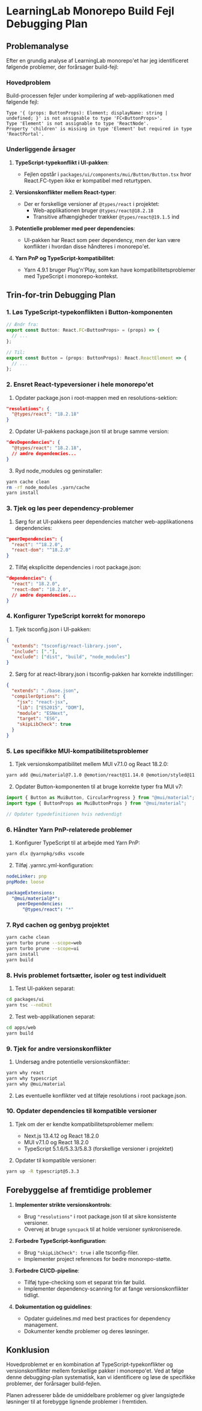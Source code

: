 # LearningLab Monorepo Build Fejl Debugging Plan

## Problemanalyse

Efter en grundig analyse af LearningLab monorepo'et har jeg identificeret følgende problemer, der forårsager build-fejl:

### Hovedproblem

Build-processen fejler under kompilering af web-applikationen med følgende fejl:

```
Type '{ (props: ButtonProps): Element; displayName: string | undefined; }' is not assignable to type 'FC<ButtonProps>'.
Type 'Element' is not assignable to type 'ReactNode'.
Property 'children' is missing in type 'Element' but required in type 'ReactPortal'.
```

### Underliggende årsager

1. **TypeScript-typekonflikt i UI-pakken**:
   - Fejlen opstår i `packages/ui/components/mui/Button/Button.tsx` hvor React.FC-typen ikke er kompatibel med returtypen.
2. **Versionskonflikter mellem React-typer**:

   - Der er forskellige versioner af `@types/react` i projektet:
     - Web-applikationen bruger `@types/react@18.2.18`
     - Transitive afhængigheder trækker `@types/react@19.1.5` ind

3. **Potentielle problemer med peer dependencies**:

   - UI-pakken har React som peer dependency, men der kan være konflikter i hvordan disse håndteres i monorepo'et.

4. **Yarn PnP og TypeScript-kompatibilitet**:
   - Yarn 4.9.1 bruger Plug'n'Play, som kan have kompatibilitetsproblemer med TypeScript i monorepo-kontekst.

## Trin-for-trin Debugging Plan

### 1. Løs TypeScript-typekonflikten i Button-komponenten

```typescript
// Ændr fra:
export const Button: React.FC<ButtonProps> = (props) => {
  // ...
};

// Til:
export const Button = (props: ButtonProps): React.ReactElement => {
  // ...
};
```

### 2. Ensret React-typeversioner i hele monorepo'et

1. Opdater package.json i root-mappen med en resolutions-sektion:

```json
"resolutions": {
  "@types/react": "18.2.18"
}
```

2. Opdater UI-pakkens package.json til at bruge samme version:

```json
"devDependencies": {
  "@types/react": "18.2.18",
  // andre dependencies...
}
```

3. Ryd node_modules og geninstaller:

```bash
yarn cache clean
rm -rf node_modules .yarn/cache
yarn install
```

### 3. Tjek og løs peer dependency-problemer

1. Sørg for at UI-pakkens peer dependencies matcher web-applikationens dependencies:

```json
"peerDependencies": {
  "react": "^18.2.0",
  "react-dom": "^18.2.0"
}
```

2. Tilføj eksplicitte dependencies i root package.json:

```json
"dependencies": {
  "react": "18.2.0",
  "react-dom": "18.2.0",
  // andre dependencies...
}
```

### 4. Konfigurer TypeScript korrekt for monorepo

1. Tjek tsconfig.json i UI-pakken:

```json
{
  "extends": "tsconfig/react-library.json",
  "include": ["."],
  "exclude": ["dist", "build", "node_modules"]
}
```

2. Sørg for at react-library.json i tsconfig-pakken har korrekte indstillinger:

```json
{
  "extends": "./base.json",
  "compilerOptions": {
    "jsx": "react-jsx",
    "lib": ["ES2015", "DOM"],
    "module": "ESNext",
    "target": "ES6",
    "skipLibCheck": true
  }
}
```

### 5. Løs specifikke MUI-kompatibilitetsproblemer

1. Tjek versionskompatibilitet mellem MUI v7.1.0 og React 18.2.0:

```bash
yarn add @mui/material@7.1.0 @emotion/react@11.14.0 @emotion/styled@11.14.0
```

2. Opdater Button-komponenten til at bruge korrekte typer fra MUI v7:

```typescript
import { Button as MuiButton, CircularProgress } from "@mui/material";
import type { ButtonProps as MuiButtonProps } from "@mui/material";

// Opdater typedefinitionen hvis nødvendigt
```

### 6. Håndter Yarn PnP-relaterede problemer

1. Konfigurer TypeScript til at arbejde med Yarn PnP:

```bash
yarn dlx @yarnpkg/sdks vscode
```

2. Tilføj .yarnrc.yml-konfiguration:

```yaml
nodeLinker: pnp
pnpMode: loose

packageExtensions:
  "@mui/material@*":
    peerDependencies:
      "@types/react": "*"
```

### 7. Ryd cachen og genbyg projektet

```bash
yarn cache clean
yarn turbo prune --scope=web
yarn turbo prune --scope=ui
yarn install
yarn build
```

### 8. Hvis problemet fortsætter, isoler og test individuelt

1. Test UI-pakken separat:

```bash
cd packages/ui
yarn tsc --noEmit
```

2. Test web-applikationen separat:

```bash
cd apps/web
yarn build
```

### 9. Tjek for andre versionskonflikter

1. Undersøg andre potentielle versionskonflikter:

```bash
yarn why react
yarn why typescript
yarn why @mui/material
```

2. Løs eventuelle konflikter ved at tilføje resolutions i root package.json.

### 10. Opdater dependencies til kompatible versioner

1. Tjek om der er kendte kompatibilitetsproblemer mellem:

   - Next.js 13.4.12 og React 18.2.0
   - MUI v7.1.0 og React 18.2.0
   - TypeScript 5.1.6/5.3.3/5.8.3 (forskellige versioner i projektet)

2. Opdater til kompatible versioner:

```bash
yarn up -R typescript@5.3.3
```

## Forebyggelse af fremtidige problemer

1. **Implementer strikte versionskontrols**:

   - Brug `"resolutions"` i root package.json til at sikre konsistente versioner.
   - Overvej at bruge `syncpack` til at holde versioner synkroniserede.

2. **Forbedre TypeScript-konfiguration**:

   - Brug `"skipLibCheck": true` i alle tsconfig-filer.
   - Implementer project references for bedre monorepo-støtte.

3. **Forbedre CI/CD-pipeline**:

   - Tilføj type-checking som et separat trin før build.
   - Implementer dependency-scanning for at fange versionskonflikter tidligt.

4. **Dokumentation og guidelines**:
   - Opdater guidelines.md med best practices for dependency management.
   - Dokumenter kendte problemer og deres løsninger.

## Konklusion

Hovedproblemet er en kombination af TypeScript-typekonflikter og versionskonflikter mellem forskellige pakker i monorepo'et. Ved at følge denne debugging-plan systematisk, kan vi identificere og løse de specifikke problemer, der forårsager build-fejlen.

Planen adresserer både de umiddelbare problemer og giver langsigtede løsninger til at forebygge lignende problemer i fremtiden.
